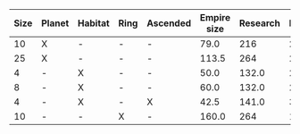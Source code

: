 | Size | Planet | Habitat | Ring | Ascended | Empire size | Research | Research/Size |
| --- | --- | --- | --- | --- | --- | --- | --- |
| 10 | X | - | - | - | 79.0 | 216 | 2.7341 |
| 25 | X | - | - | - | 113.5 | 264 | 2.3259 |
| 4 | - | X | - | - | 50.0 | 132.0 | 2.64 |
| 8 | - | X | - | - | 60.0 | 132.0 | 2.2 |
| 4 | - | X | - | X | 42.5 | 141.0 | 3.3176 |
| 10 | - | - | X | - | 160.0 | 264 | 1.65 |
